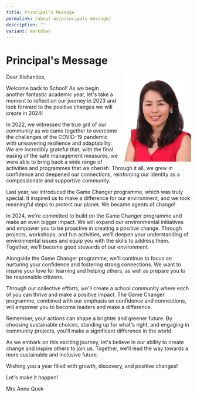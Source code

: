 ```yaml
---
title: Principal's Message
permalink: /about-us/principals-message/
description: ""
variant: markdown
---
```

# **Principal's Message**



<img src="/images/2020%20Mrs%20Anne%20Quek.jpg" style="width:183px;height:240px;margin-left:15px;" align="right">




<!-- /\* Font Definitions \*/ @font-face {font-family:Latha; panose-1:2 0 4 0 0 0 0 0 0 0; mso-font-charset:0; mso-generic-font-family:swiss; mso-font-pitch:variable; mso-font-signature:1048579 0 0 0 1 0;} @font-face {font-family:"Cambria Math"; panose-1:2 4 5 3 5 4 6 3 2 4; mso-font-charset:0; mso-generic-font-family:roman; mso-font-pitch:variable; mso-font-signature:-536869121 1107305727 33554432 0 415 0;} @font-face {font-family:等线; panose-1:2 1 6 0 3 1 1 1 1 1; mso-font-alt:DengXian; mso-font-charset:134; mso-generic-font-family:auto; mso-font-pitch:variable; mso-font-signature:-1610612033 953122042 22 0 262159 0;} @font-face {font-family:Calibri; panose-1:2 15 5 2 2 2 4 3 2 4; mso-font-charset:0; mso-generic-font-family:swiss; mso-font-pitch:variable; mso-font-signature:-469750017 -1040178053 9 0 511 0;} @font-face {font-family:"\\@等线"; panose-1:2 1 6 0 3 1 1 1 1 1; mso-font-charset:134; mso-generic-font-family:auto; mso-font-pitch:variable; mso-font-signature:-1610612033 953122042 22 0 262159 0;} /\* Style Definitions \*/ p.MsoNormal, li.MsoNormal, div.MsoNormal {mso-style-unhide:no; mso-style-qformat:yes; mso-style-parent:""; margin-top:0in; margin-right:0in; margin-bottom:8.0pt; margin-left:0in; line-height:107%; mso-pagination:widow-orphan; font-size:11.0pt; font-family:"Calibri",sans-serif; mso-ascii-font-family:Calibri; mso-ascii-theme-font:minor-latin; mso-fareast-font-family:等线; mso-fareast-theme-font:minor-fareast; mso-hansi-font-family:Calibri; mso-hansi-theme-font:minor-latin; mso-bidi-font-family:Latha; mso-font-kerning:1.0pt; mso-ligatures:standardcontextual;} .MsoChpDefault {mso-style-type:export-only; mso-default-props:yes; font-family:"Calibri",sans-serif; mso-ascii-font-family:Calibri; mso-ascii-theme-font:minor-latin; mso-fareast-font-family:等线; mso-fareast-theme-font:minor-fareast; mso-hansi-font-family:Calibri; mso-hansi-theme-font:minor-latin; mso-bidi-font-family:Latha; mso-bidi-theme-font:minor-bidi;} .MsoPapDefault {mso-style-type:export-only; margin-bottom:8.0pt; line-height:107%;} @page WordSection1 {size:8.5in 11.0in; margin:1.0in 1.0in 1.0in 1.0in; mso-header-margin:.5in; mso-footer-margin:.5in; mso-paper-source:0;} div.WordSection1 {page:WordSection1;} -->

Dear Xishanites,

Welcome back to School! As we begin another fantastic academic year, let's take a moment to reflect on our journey in 2023 and look forward to the positive changes we will create in 2024!

In 2022, we witnessed the true grit of our community as we came together to overcome the challenges of the COVID-19 pandemic with unwavering resilience and adaptability. We are incredibly grateful that, with the final easing of the safe management measures, we were able to bring back a wide range of activities and programmes that we cherish. Through it all, we grew in confidence and deepened our connections, reinforcing our identity as a compassionate and supportive community.

Last year, we introduced the Game Changer programme, which was truly special. It inspired us to make a difference for our environment, and we took meaningful steps to protect our planet. We became agents of change!

In 2024, we're committed to build on the Game Changer programme and make an even bigger impact. We will expand our environmental initiatives and empower you to be proactive in creating a positive change. Through projects, workshops, and fun activities, we'll deepen your understanding of environmental issues and equip you with the skills to address them. Together, we'll become good stewards of our environment.

Alongside the Game Changer programme, we'll continue to focus on nurturing your confidence and fostering strong connections. We want to inspire your love for learning and helping others, as well as prepare you to be responsible citizens.

Through our collective efforts, we'll create a school community where each of you can thrive and make a positive impact. The Game Changer programme, combined with our emphasis on confidence and connections, will empower you to become leaders and make a difference.

Remember, your actions can shape a brighter and greener future. By choosing sustainable choices, standing up for what's right, and engaging in community projects, you'll make a significant difference in the world.

As we embark on this exciting journey, let's believe in our ability to create change and inspire others to join us. Together, we'll lead the way towards a more sustainable and inclusive future.

Wishing you a year filled with growth, discovery, and positive changes!

Let's make it happen!

Mrs Anne Quek